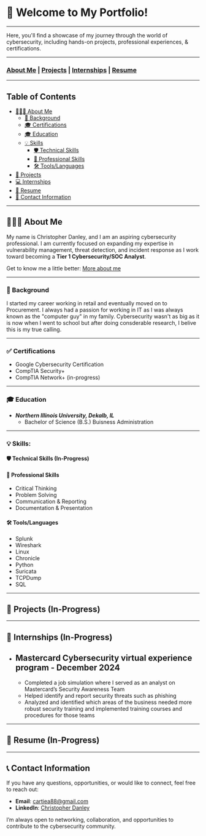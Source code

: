 # 🧩 Welcome to My Portfolio!

---

Here, you'll find a showcase of my journey through the world of cybersecurity, including hands-on projects, professional experiences, & certifications.

---

### [About Me](aboutme.md) | [Projects](Projects.md) | [Internships](Internships.md) | [Resume](CyberSecurity_Resume.pdf) 

---

## Table of Contents
- [👨🏽‍💻 About Me](#-about-me)
   - [📖 Background](#-background)
   - [🎓 Certifications](#-certifications)
   - [🎓 Education](#-education)
   - [💡 Skills](#-skills)
     - [🛡️ Technical Skills](#%EF%B8%8F-technical-skills)
     - [💼 Professional Skills](#-professional-skills)
     - [🛠️ Tools/Languages](#%EF%B8%8F-toolslanguages)
- [📂 Projects](#-projects)
- [💻 Internships](#-internship)
- [📄 Resume](#-resume)
- [💬 Contact Information](#-contact-information)

---

## 👨🏽‍💻 About Me
My name is Christopher Danley, and I am an aspiring cybersecurity professional. I am currently focused on expanding my expertise in vulnerability management, threat detection, and incident response as I work toward becoming a **Tier 1 Cybersecurity/SOC Analyst**. 

Get to know me a little better: [More about me](aboutme.md)

---

### 📖 Background
I started my career working in retail and eventually moved on to Procurement. I always had a passion for working in IT as I was always known as the "computer guy" in my family. Cybersecurity wasn't as big as it is now when I went to school but after doing consderable research, I belive this is my true calling.

---

### ✅ Certifications

- Google Cybersecurity Certification
- CompTIA Security+
- CompTIA Network+ (in-progress)

---

### 🎓 Education
   - ***Northern Illinois University, Dekalb, IL***
      - Bachelor of Science (B.S.) Buisness Administration
     
---

### 💡 Skills:

#### 🛡️ Technical Skills (In-Progress)

#### 💼 Professional Skills
   - Critical Thinking
   - Problem Solving
   - Communication & Reporting
   - Documentation & Presentation

#### 🛠️ Tools/Languages
   - Splunk
   - Wireshark
   - Linux
   - Chronicle
   - Python
   - Suricata
   - TCPDump
   - SQL

---

## 📂 Projects (In-Progress)

---

## 📂 Internships (In-Progress)
   - ## Mastercard Cybersecurity virtual experience program - December 2024
        - Completed a job simulation where I served as an analyst on Mastercard’s Security Awareness Team 
        - Helped identify and report security threats such as phishing 
        - Analyzed and identified which areas of the business needed more robust security training and implemented training courses and procedures for those teams
---

## 📄 Resume (In-Progress)

---

## 📞 Contact Information

If you have any questions, opportunities, or would like to connect, feel free to reach out:

- **Email**: [cartiea88@gmail.com](mailto:cartiea88@gmail.com)
- **LinkedIn**: [Christopher Danley](https://www.linkedin.com/in/christopherdanley/)

I’m always open to networking, collaboration, and opportunities to contribute to the cybersecurity community.
